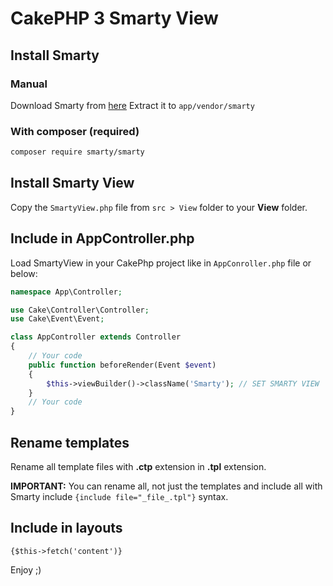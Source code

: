 # CakePHP 3 Smarty View


## Install Smarty
### Manual
Download Smarty from [here](https://github.com/smarty-php/smarty/archive/master.zip)
Extract it to `app/vendor/smarty`

### With composer (required)
```bash
composer require smarty/smarty
```

## Install Smarty View
Copy the `SmartyView.php` file from `src > View` folder to your **View** folder.

## Include in AppController.php
Load SmartyView in your CakePhp project like in `AppConroller.php` file or below:
```php
namespace App\Controller;

use Cake\Controller\Controller;
use Cake\Event\Event;

class AppController extends Controller
{
    // Your code
    public function beforeRender(Event $event)
    {
        $this->viewBuilder()->className('Smarty'); // SET SMARTY VIEW
    }
    // Your code
}
```

## Rename templates
Rename all template files with **.ctp** extension in **.tpl** extension.

**IMPORTANT:** You can rename all, not just the templates and include all with Smarty include `{include file="_file_.tpl"}` syntax.

## Include in layouts
`{$this->fetch('content')}`

Enjoy ;)
